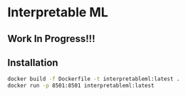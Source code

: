 # Interpretable ML

## Work In Progress!!!

## Installation

``` zsh
docker build -f Dockerfile -t interpretableml:latest .
docker run -p 8501:8501 interpretableml:latest
```
